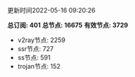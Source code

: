 更新时间2022-05-16 09:20:26

**总订阅: 401**
**总节点: 16675**
**有效节点: 3729**
- v2ray节点: 2259
- ssr节点: 727
- ss节点: 591
- trojan节点: 152

